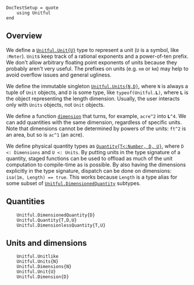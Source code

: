 ```@meta
DocTestSetup = quote
    using Unitful
end
```
## Overview
We define a [`Unitful.Unit{U}`](@ref) type to represent a unit (`U` is a symbol,
like `:Meter`). `Unit`s keep track of a rational exponents and a power-of-ten
prefix. We don't allow arbitrary floating point exponents of units because they
probably aren't very useful. The prefixes on units (e.g. `nm` or `km`) may help
to avoid overflow issues and general ugliness.

We define the immutable singleton [`Unitful.Units{N,D}`](@ref), where `N` is
always a tuple of `Unit` objects, and `D` is some type, like `typeof(Unitful.𝐋)`,
where `𝐋` is the object representing the length dimension. Usually, the user
interacts only with `Units` objects, not `Unit` objects.

We define a function [`dimension`](@ref) that turns, for example, `acre^2` into
`𝐋^4`. We can add quantities with the same dimension, regardless of specific units.
Note that dimensions cannot be determined by powers of the units:
`ft^2` is an area, but so is `ac^1` (an acre).

We define physical quantity types as [`Quantity{T<:Number, D, U}`](@ref), where
`D <: Dimensions` and `U <: Units`. By putting units in the type signature of a
quantity, staged functions can be used to offload as much of the unit
computation to compile-time as is possible. By also having the dimensions
explicitly in the type signature, dispatch can be done on dimensions:
`isa(1m, Length) == true`. This works because `Length` is a type alias for
some subset of [`Unitful.DimensionedQuantity`](@ref) subtypes.

## Quantities
```@docs
    Unitful.DimensionedQuantity{D}
    Unitful.Quantity{T,D,U}
    Unitful.DimensionlessQuantity{T,U}
```

## Units and dimensions
```@docs
    Unitful.Unitlike
    Unitful.Units{N}
    Unitful.Dimensions{N}
    Unitful.Unit{U}
    Unitful.Dimension{D}
```
